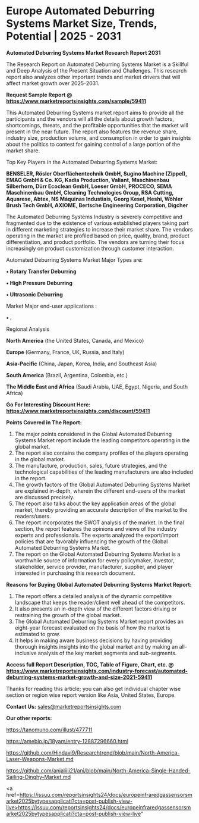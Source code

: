  # Europe Automated Deburring Systems Market Size, Trends, Potential | 2025 - 2031

<strong>Automated Deburring Systems Market Research Report 2031</strong>

The Research Report on Automated Deburring Systems Market is a Skillful and Deep Analysis of the Present Situation and Challenges. This research report also analyzes other important trends and market drivers that will affect market growth over 2025-2031.

<strong>Request Sample Report @ <a href=https://www.marketreportsinsights.com/sample/59411>https://www.marketreportsinsights.com/sample/59411</a></strong>

This Automated Deburring Systems market report aims to provide all the participants and the vendors will all the details about growth factors, shortcomings, threats, and the profitable opportunities that the market will present in the near future. The report also features the revenue share, industry size, production volume, and consumption in order to gain insights about the politics to contest for gaining control of a large portion of the market share.

Top Key Players in the Automated Deburring Systems Market:

<strong>BENSELER, Rösler Oberflächentechnik GmbH, Sugino Machine (Zippel), EMAG GmbH & Co. KG, Kadia Production, Valiant, Maschinenbau Silberhorn, Dürr Ecoclean GmbH, Loeser GmbH, PROCECO, SEMA Maschinenbau GmbH, Cleaning Technologies Group, RSA Cutting, Aquarese, Abtex, NS Máquinas Industiais, Georg Kesel, Heshi, Wöhler Brush Tech GmbH, AXIOME, Bertsche Engineering Corporation, Digcher</strong>

The Automated Deburring Systems Industry is severely competitive and fragmented due to the existence of various established players taking part in different marketing strategies to increase their market share. The vendors operating in the market are profiled based on price, quality, brand, product differentiation, and product portfolio. The vendors are turning their focus increasingly on product customization through customer interaction.

Automated Deburring Systems Market Major Types are:

<strong>• Rotary Transfer Deburring

• High Pressure Deburring

• Ultrasonic Deburring</strong>

Market Major end-user applications :

<strong>• .</strong>

Regional Analysis

</u><strong><b>North America</b></strong> (the United States, Canada, and Mexico)

<strong><b>Europe </b></strong>(Germany, France, UK, Russia, and Italy)

<strong><b>Asia-Pacific</b></strong> (China, Japan, Korea, India, and Southeast Asia)

<strong><b>South America</b></strong> (Brazil, Argentina, Colombia, etc.)

<strong><b>The Middle East and Africa</b></strong> (Saudi Arabia, UAE, Egypt, Nigeria, and South Africa)

<strong>Go For Interesting Discount Here: <a href=https://www.marketreportsinsights.com/discount/59411>https://www.marketreportsinsights.com/discount/59411</a></strong>

<strong>Points Covered in The Report:</strong>
<ol>
  <li>The major points considered in the Global Automated Deburring Systems Market report include the leading competitors operating in the global market.</li>
  <li>The report also contains the company profiles of the players operating in the global market.</li>
  <li>The manufacture, production, sales, future strategies, and the technological capabilities of the leading manufacturers are also included in the report.</li>
  <li>The growth factors of the Global Automated Deburring Systems Market are explained in-depth, wherein the different end-users of the market are discussed precisely.</li>
  <li>The report also talks about the key application areas of the global market, thereby providing an accurate description of the market to the readers/users.</li>
  <li>The report incorporates the SWOT analysis of the market. In the final section, the report features the opinions and views of the industry experts and professionals. The experts analyzed the export/import policies that are favorably influencing the growth of the Global Automated Deburring Systems Market.</li>
  <li>The report on the Global Automated Deburring Systems Market is a worthwhile source of information for every policymaker, investor, stakeholder, service provider, manufacturer, supplier, and player interested in purchasing this research document.</li>
</ol>
<strong>Reasons for Buying Global Automated Deburring Systems Market Report:</strong>

<ol>
  <li>The report offers a detailed analysis of the dynamic competitive landscape that keeps the reader/client well ahead of the competitors.</li>
  <li>It also presents an in-depth view of the different factors driving or restraining the growth of the global market.</li>
  <li>The Global Automated Deburring Systems Market report provides an eight-year forecast evaluated on the basis of how the market is estimated to grow.</li>
  <li>It helps in making aware business decisions by having providing thorough insights insights into the global market and by making an all-inclusive analysis of the key market segments and sub-segments.</li>
</ol>
<strong>Access full Report Description, TOC, Table of Figure, Chart, etc. @ <a href=https://www.marketreportsinsights.com/industry-forecast/automated-deburring-systems-market-growth-and-size-2021-59411>https://www.marketreportsinsights.com/industry-forecast/automated-deburring-systems-market-growth-and-size-2021-59411</a></strong>


Thanks for reading this article; you can also get individual chapter wise section or region wise report version like Asia, United States, Europe.

<strong>Contact Us:</strong>
sales@marketreportsinsights.com

<strong>Our other reports:</strong>

<a href=https://tanomuno.com/illust/477711>https://tanomuno.com/illust/477711</a>

<a href=https://ameblo.jp/18yam/entry-12887296660.html>https://ameblo.jp/18yam/entry-12887296660.html</a>

<a href=https://github.com/Hindavi9/Researchtrend/blob/main/North-America-Laser-Weapons-Market.md>https://github.com/Hindavi9/Researchtrend/blob/main/North-America-Laser-Weapons-Market.md</a>

<a href=https://github.com/anjaliiii21/ani/blob/main/North-America-Single-Handed-Sailing-Dinghy-Market.md>https://github.com/anjaliiii21/ani/blob/main/North-America-Single-Handed-Sailing-Dinghy-Market.md</a>

<a href=https://issuu.com/reportsinsights24/docs/europeinfraredgassensorsmarket2025bytypesapplicati?cta=post-publish-view-live>https://issuu.com/reportsinsights24/docs/europeinfraredgassensorsmarket2025bytypesapplicati?cta=post-publish-view-live</a>"
